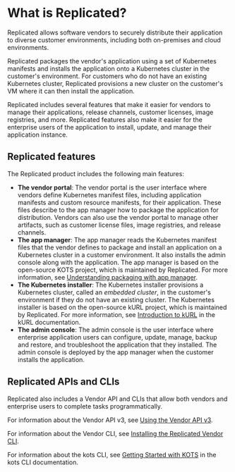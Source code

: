# What is Replicated?

Replicated allows software vendors to securely distribute their application to
diverse customer environments, including both on-premises and cloud environments.

Replicated packages the vendor's application using a set of Kubernetes manifests
and installs the application onto a Kubernetes cluster in the customer's environment.
For customers who do not have an existing Kubernetes cluster, Replicated
provisions a new cluster on the customer's VM where it can then install the application.

Replicated includes several features that make it easier for vendors to manage their
applications, release channels, customer licenses, image
registries, and more. Replicated features also make it easier for the enterprise
users of the application to install, update, and manage their application instance.

## Replicated features

The Replicated product includes the following main features:

* **The vendor portal**: The vendor portal is the user interface where vendors
define Kubernetes manifest files, including application manifests and custom resource
manifests, for their application. These files describe to the app manager how to
package the application for distribution. Vendors can also use the vendor portal
to manage other artifacts, such as customer license files, image registries, and
release channels.
* **The app manager**: The app manager reads the Kubernetes manifest files that
the vendor defines to package and install an application on a Kubernetes cluster
in a customer environment. It also installs the admin console along with the application.
The app manager is based on the open-source KOTS project, which is maintained by
Replicated. For more information, see [Understanding packaging with app manager](vendor/packaging-an-app).
* **The Kubernetes installer**: The Kubernetes installer provisions a Kubernetes
cluster, called an _embedded cluster_, in the customer's environment if they do
not have an existing cluster. The Kubernetes installer is based on the open-source
kURL project, which is maintained by Replicated. For more information, see
[Introduction to kURL](https://kurl.sh/docs/introduction/) in the kURL documentation.
* **The admin console**: The admin console is the user interface where enterprise
application users can configure, update, manage, backup and restore, and troubleshoot
the application that they installed. The admin console is deployed by the app manager
when the customer installs the application.

## Replicated APIs and CLIs

Replicated also includes a Vendor API and CLIs that allow both vendors and enterprise
users to complete tasks programmatically.

For information about the Vendor API v3, see [Using the Vendor API v3](vendor/reference-vendor-api).

For information about the Vendor CLI, see [Installing the Replicated Vendor CLI](vendor/vendor-cli-installing).

For information about the kots CLI, see [Getting Started with KOTS](https://kots.io/kots-cli/getting-started/)
in the kots CLI documentation.
